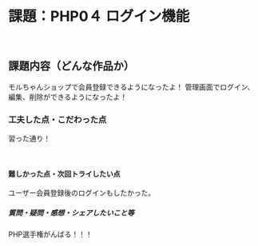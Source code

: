 # 課題：PHP0４ ログイン機能
​
## 課題内容（どんな作品か）
モルちゃんショップで会員登録できるようになったよ！
管理画面でログイン、編集、削除ができるようになったよ！
​
### 工夫した点・こだわった点
習った通り！

​
#### 難しかった点・次回トライしたい点
ユーザー会員登録後のログインもしたかった。

##### 質問・疑問・感想・シェアしたいこと等
PHP選手権がんばる！！！


